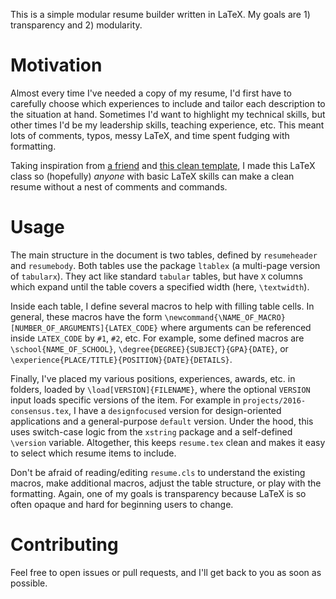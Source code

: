 This is a simple modular resume builder written in LaTeX. My goals are 1) transparency and 2)
modularity.

# Motivation
Almost every time I've needed a copy of my resume, I'd first have to carefully choose which
experiences to include and tailor each description to the situation at hand. Sometimes I'd want to
highlight my technical skills, but other times I'd be my leadership skills, teaching experience,
etc. This meant lots of comments, typos, messy LaTeX, and time spent fudging with formatting.

Taking inspiration from [a friend](https://github.com/patil215/resumod) and [this clean
template](https://github.com/jcolemang/LaTeX-Resume-Class), I made this LaTeX class so (hopefully)
*anyone* with basic LaTeX skills can make a clean resume without a nest of comments and commands.

# Usage
The main structure in the document is two tables, defined by `resumeheader` and `resumebody`. Both
tables use the package `ltablex` (a multi-page version of `tabularx`). They act like standard
`tabular` tables, but have `X` columns which expand until the table covers a specified width (here,
`\textwidth`).

Inside each table, I define several macros to help with filling table cells. In general, these
macros have the form `\newcommand{\NAME_OF_MACRO}[NUMBER_OF_ARGUMENTS]{LATEX_CODE}` where arguments
can be referenced inside `LATEX_CODE` by `#1`, `#2`, etc. For example, some defined macros are
`\school{NAME_OF_SCHOOL}`, `\degree{DEGREE}{SUBJECT}{GPA}{DATE}`, or
`\experience{PLACE/TITLE}{POSITION}{DATE}{DETAILS}`.

Finally, I've placed my various positions, experiences, awards, etc. in folders, loaded by
`\load[VERSION]{FILENAME}`, where the optional `VERSION` input loads specific versions of the item.
For example in `projects/2016-consensus.tex`, I have a `designfocused` version for design-oriented
applications and a general-purpose `default` version. Under the hood, this uses switch-case logic
from the `xstring` package and a self-defined `\version` variable. Altogether, this keeps
`resume.tex` clean and makes it easy to select which resume items to include.

Don't be afraid of reading/editing `resume.cls` to understand the existing macros, make additional
macros, adjust the table structure, or play with the formatting. Again, one of my goals is
transparency because LaTeX is so often opaque and hard for beginning users to change.

# Contributing
Feel free to open issues or pull requests, and I'll get back to you as soon as possible.

